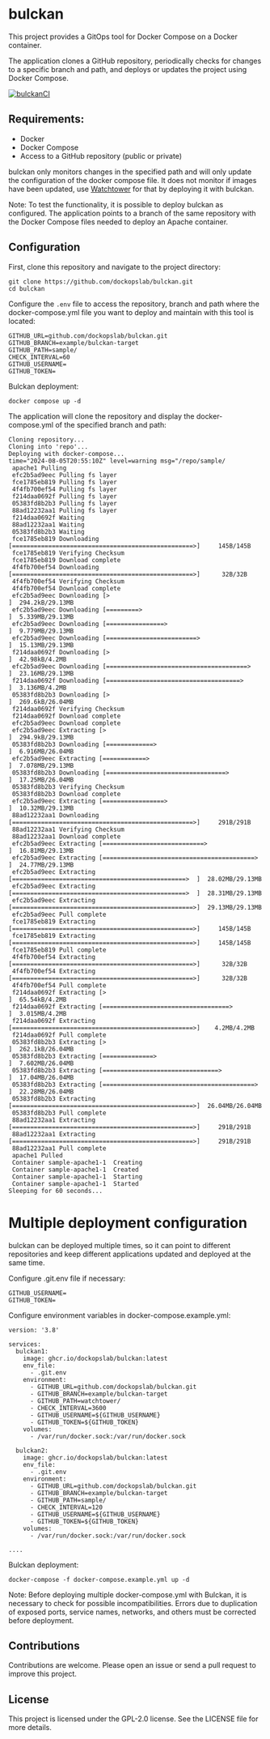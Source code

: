 # bulckan

This project provides a GitOps tool for Docker Compose on a Docker container.

The application clones a GitHub repository, periodically checks for changes to a specific branch and path, and deploys or updates the project using Docker Compose.

[![bulckanCI](https://github.com/dockopslab/bulckan/actions/workflows/bulckanCI.yml/badge.svg?branch=main)](https://github.com/dockopslab/bulckan/actions/workflows/bulckanCI.yml)

## Requirements:
- Docker
- Docker Compose
- Access to a GitHub repository (public or private)

bulckan only monitors changes in the specified path and will only update the configuration of the docker compose file. It does not monitor if images have been updated, use [Watchtower](https://containrrr.dev/watchtower/?ref=selfh.st) for that by deploying it with bulckan.

Note: To test the functionality, it is possible to deploy bulckan as configured. The application points to a branch of the same repository with the Docker Compose files needed to deploy an Apache container.

## Configuration
First, clone this repository and navigate to the project directory:

```
git clone https://github.com/dockopslab/bulckan.git
cd bulckan
```

Configure the ``.env`` file to access the repository, branch and path where the docker-compose.yml file you want to deploy and maintain with this tool is located:

```
GITHUB_URL=github.com/dockopslab/bulckan.git
GITHUB_BRANCH=example/bulckan-target
GITHUB_PATH=sample/
CHECK_INTERVAL=60
GITHUB_USERNAME=
GITHUB_TOKEN=
```
Bulckan deployment:

```
docker compose up -d
```

The application will clone the repository and display the docker-compose.yml of the specified branch and path:

```
Cloning repository...
Cloning into 'repo'...
Deploying with docker-compose...
time="2024-08-05T20:55:10Z" level=warning msg="/repo/sample/
 apache1 Pulling 
 efc2b5ad9eec Pulling fs layer 
 fce1785eb819 Pulling fs layer 
 4f4fb700ef54 Pulling fs layer 
 f214daa0692f Pulling fs layer 
 05383fd8b2b3 Pulling fs layer 
 88ad12232aa1 Pulling fs layer 
 f214daa0692f Waiting 
 88ad12232aa1 Waiting 
 05383fd8b2b3 Waiting 
 fce1785eb819 Downloading [==================================================>]     145B/145B
 fce1785eb819 Verifying Checksum 
 fce1785eb819 Download complete 
 4f4fb700ef54 Downloading [==================================================>]      32B/32B
 4f4fb700ef54 Verifying Checksum 
 4f4fb700ef54 Download complete 
 efc2b5ad9eec Downloading [>                                                  ]  294.2kB/29.13MB
 efc2b5ad9eec Downloading [=========>                                         ]  5.339MB/29.13MB
 efc2b5ad9eec Downloading [================>                                  ]  9.779MB/29.13MB
 efc2b5ad9eec Downloading [=========================>                         ]  15.13MB/29.13MB
 f214daa0692f Downloading [>                                                  ]  42.98kB/4.2MB
 efc2b5ad9eec Downloading [=======================================>           ]  23.16MB/29.13MB
 f214daa0692f Downloading [=====================================>             ]  3.136MB/4.2MB
 05383fd8b2b3 Downloading [>                                                  ]  269.6kB/26.04MB
 f214daa0692f Verifying Checksum 
 f214daa0692f Download complete 
 efc2b5ad9eec Download complete 
 efc2b5ad9eec Extracting [>                                                  ]  294.9kB/29.13MB
 05383fd8b2b3 Downloading [=============>                                     ]  6.916MB/26.04MB
 efc2b5ad9eec Extracting [============>                                      ]  7.078MB/29.13MB
 05383fd8b2b3 Downloading [=================================>                 ]  17.25MB/26.04MB
 05383fd8b2b3 Verifying Checksum 
 05383fd8b2b3 Download complete 
 efc2b5ad9eec Extracting [=================>                                 ]  10.32MB/29.13MB
 88ad12232aa1 Downloading [==================================================>]     291B/291B
 88ad12232aa1 Verifying Checksum 
 88ad12232aa1 Download complete 
 efc2b5ad9eec Extracting [============================>                      ]  16.81MB/29.13MB
 efc2b5ad9eec Extracting [==========================================>        ]  24.77MB/29.13MB
 efc2b5ad9eec Extracting [================================================>  ]  28.02MB/29.13MB
 efc2b5ad9eec Extracting [================================================>  ]  28.31MB/29.13MB
 efc2b5ad9eec Extracting [==================================================>]  29.13MB/29.13MB
 efc2b5ad9eec Pull complete 
 fce1785eb819 Extracting [==================================================>]     145B/145B
 fce1785eb819 Extracting [==================================================>]     145B/145B
 fce1785eb819 Pull complete 
 4f4fb700ef54 Extracting [==================================================>]      32B/32B
 4f4fb700ef54 Extracting [==================================================>]      32B/32B
 4f4fb700ef54 Pull complete 
 f214daa0692f Extracting [>                                                  ]  65.54kB/4.2MB
 f214daa0692f Extracting [===================================>               ]  3.015MB/4.2MB
 f214daa0692f Extracting [==================================================>]    4.2MB/4.2MB
 f214daa0692f Pull complete 
 05383fd8b2b3 Extracting [>                                                  ]  262.1kB/26.04MB
 05383fd8b2b3 Extracting [==============>                                    ]  7.602MB/26.04MB
 05383fd8b2b3 Extracting [================================>                  ]  17.04MB/26.04MB
 05383fd8b2b3 Extracting [==========================================>        ]  22.28MB/26.04MB
 05383fd8b2b3 Extracting [==================================================>]  26.04MB/26.04MB
 05383fd8b2b3 Pull complete 
 88ad12232aa1 Extracting [==================================================>]     291B/291B
 88ad12232aa1 Extracting [==================================================>]     291B/291B
 88ad12232aa1 Pull complete 
 apache1 Pulled 
 Container sample-apache1-1  Creating
 Container sample-apache1-1  Created
 Container sample-apache1-1  Starting
 Container sample-apache1-1  Started
Sleeping for 60 seconds...
```

# Multiple deployment configuration

bulckan can be deployed multiple times, so it can point to different repositories and keep different applications updated and deployed at the same time.

Configure .git.env file if necessary:
```
GITHUB_USERNAME=
GITHUB_TOKEN=
```

Configure environment variables in docker-compose.example.yml:
```
version: '3.8'

services:
  bulckan1:
    image: ghcr.io/dockopslab/bulckan:latest
    env_file:
      - .git.env
    environment:
      - GITHUB_URL=github.com/dockopslab/bulckan.git
      - GITHUB_BRANCH=example/bulckan-target
      - GITHUB_PATH=watchtower/
      - CHECK_INTERVAL=3600
      - GITHUB_USERNAME=${GITHUB_USERNAME}
      - GITHUB_TOKEN=${GITHUB_TOKEN}
    volumes:
      - /var/run/docker.sock:/var/run/docker.sock
  
  bulckan2:
    image: ghcr.io/dockopslab/bulckan:latest
    env_file:
      - .git.env
    environment:
      - GITHUB_URL=github.com/dockopslab/bulckan.git
      - GITHUB_BRANCH=example/bulckan-target
      - GITHUB_PATH=sample/
      - CHECK_INTERVAL=120
      - GITHUB_USERNAME=${GITHUB_USERNAME}
      - GITHUB_TOKEN=${GITHUB_TOKEN}
    volumes:
      - /var/run/docker.sock:/var/run/docker.sock

....
```

Bulckan deployment:

```
docker-compose -f docker-compose.example.yml up -d
```

Note: Before deploying multiple docker-compose.yml with Bulckan, it is necessary to check for possible incompatibilities. Errors due to duplication of exposed ports, service names, networks, and others must be corrected before deployment.

## Contributions
Contributions are welcome. Please open an issue or send a pull request to improve this project.

## License
This project is licensed under the GPL-2.0 license. See the LICENSE file for more details.